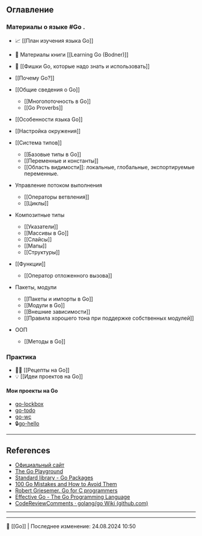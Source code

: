 ## Оглавление

### Материалы о языке #Go .

- 📈 [[План изучения языка Go]]
- 📖 Материалы книги [[Learning Go (Bodner)]]
- 🚀 [[Фишки Go, которые надо знать и использовать]]

- [[Почему Go?]]
- [[Общие сведения о Go]]
	- [[Многопоточность в Go]]
	- [[Go Proverbs]]
- [[Особенности языка Go]]
- [[Настройка окружения]]
- [[Система типов]]
	- [[Базовые типы в Go]]
	- [[Переменные и константы]]
	- [[Область видимости]]: локальные, глобальные, экспортируемые переменные.
- Управление потоком выполнения
	- [[Операторы ветвления]]
	- [[Циклы]]
- Композитные типы
	- [[Указатели]]
	- [[Массивы в Go]]
	- [[Слайсы]]
	- [[Мапы]]
	- [[Структуры]]
- [[Функции]]
	- [[Оператор отложенного вызова]]
- Пакеты, модули
	- [[Пакеты и импорты в Go]]
	- [[Модули в Go]]
	- [[Внешние зависимости]]
	- [[Правила хорошего тона при поддержке собственных модулей]]
- ООП
	- [[Методы в Go]]

### Практика

- 🧑‍🍳 [[Рецепты на Go]]
- 💡 [[Идеи проектов на Go]]

#### Мои проекты на Go

- [go-lockbox](https://github.com/hazadus/go-lockbox)
- [go-todo](https://github.com/hazadus/go-todo)
- [go-wc](https://github.com/hazadus/go-wc)
- 🔒[go-hello](https://github.com/hazadus/go-hello)

----
## References

- [Официальный сайт](https://go.dev/)
- [The Go Playground](https://go.dev/play/)
- [Standard library - Go Packages](https://pkg.go.dev/std)
- [100 Go Mistakes and How to Avoid Them](https://100go.co)
- [Robert Griesemer. Go for C programmers](https://talks.golang.org/2012/goforc.slide#1)
- [Effective Go - The Go Programming Language](https://go.dev/doc/effective_go)
- [CodeReviewComments · golang/go Wiki (github.com)](https://github.com/golang/go/wiki/CodeReviewComments)

----


----
📂 [[Go]] | Последнее изменение: 24.08.2024 10:50